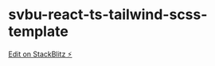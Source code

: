 # svbu-react-ts-tailwind-scss-template

[Edit on StackBlitz ⚡️](https://stackblitz.com/edit/svbu-react-ts-tailwind-scss-template)